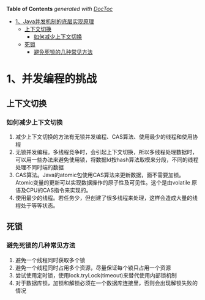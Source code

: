 <!-- START doctoc generated TOC please keep comment here to allow auto update -->
<!-- DON'T EDIT THIS SECTION, INSTEAD RE-RUN doctoc TO UPDATE -->
**Table of Contents**  *generated with [DocToc](https://github.com/thlorenz/doctoc)*

- [1、Java并发机制的底层实现原理](#1java%E5%B9%B6%E5%8F%91%E6%9C%BA%E5%88%B6%E7%9A%84%E5%BA%95%E5%B1%82%E5%AE%9E%E7%8E%B0%E5%8E%9F%E7%90%86)
  - [上下文切换](#%E4%B8%8A%E4%B8%8B%E6%96%87%E5%88%87%E6%8D%A2)
    - [如何减少上下文切换](#%E5%A6%82%E4%BD%95%E5%87%8F%E5%B0%91%E4%B8%8A%E4%B8%8B%E6%96%87%E5%88%87%E6%8D%A2)
  - [死锁](#%E6%AD%BB%E9%94%81)
    - [避免死锁的几种常见方法](#%E9%81%BF%E5%85%8D%E6%AD%BB%E9%94%81%E7%9A%84%E5%87%A0%E7%A7%8D%E5%B8%B8%E8%A7%81%E6%96%B9%E6%B3%95)

<!-- END doctoc generated TOC please keep comment here to allow auto update -->

# 1、并发编程的挑战

## 上下文切换
### 如何减少上下文切换

1. 减少上下文切换的方法有无锁并发编程、CAS算法、使用最少的线程和使用协程
2. 无锁并发编程。多线程竞争时，会引起上下文切换，所以多线程处理数据时，可以用一些办法来避免使用锁，将数据Id按hash算法取模来分段，不同的线程处理不同时端的数据
3. CAS算法。Java的atomic包使用CAS算法来更新数据，面不需要加锁。Atomic变量的更新可以实现数据操作的原子性及可见性。这个是由volatile 原语及CPU的CAS指令来实现的。
4. 使用最少的线程。若任务少，但创建了很多线程来处理，这样会造成大量的线程处于等等状态。

## 死锁
### 避免死锁的几种常见方法

1. 避免一个线程同时获取多个锁 
2. 避免一个线程同时占用多个资源，尽量保证每个锁只占用一个资源 
3. 尝试使用定时锁，使用lock.tryLock(timeout)来替代使用内部锁机制 
4. 对于数据库锁，加锁和解锁必须在一个数据库连接里，否则会出现解锁失败的情况